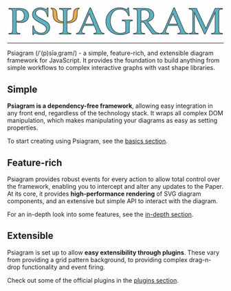 ![](https://raw.githubusercontent.com/liamross/psiagram/master/logo/logo-title.png)

---

Psiagram (/ˈ(p)sīəˌɡram/) - a simple, feature-rich, and extensible diagram
framework for JavaScript. It provides the foundation to build anything from
simple workflows to complex interactive graphs with vast shape libraries.

## Simple

**Psiagram is a dependency-free framework**, allowing easy integration in any
front end, regardless of the technology stack. It wraps all complex DOM
manipulation, which makes manipulating your diagrams as easy as setting
properties.

To start creating using Psiagram, see the [basics section](./basics/README.md).

## Feature-rich

Psiagram provides robust events for every action to allow total control over the
framework, enabling you to intercept and alter any updates to the Paper. At its
core, it provides **high-performance rendering** of SVG diagram components, and
an extensive but simple API to interact with the diagram.

For an in-depth look into some features, see the
[in-depth section](./in-depth/README.md).

## Extensible

Psiagram is set up to allow **easy extensibility through plugins**. These vary
from providing a grid pattern background, to providing complex drag-n-drop
functionality and event firing.

Check out some of the official plugins in the
[plugins section](./plugins/README.md).

